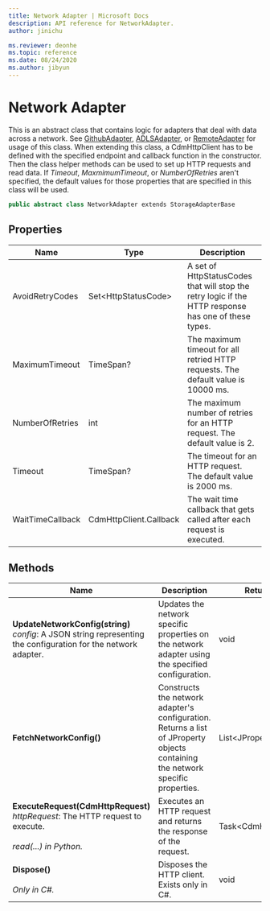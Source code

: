 ```yaml
---
title: Network Adapter | Microsoft Docs
description: API reference for NetworkAdapter.
author: jinichu

ms.reviewer: deonhe 
ms.topic: reference 
ms.date: 08/24/2020
ms.author: jibyun
---
```


# Network Adapter

This is an abstract class that contains logic for adapters that deal with data across a network. See [GithubAdapter](githubadapter.md), [ADLSAdapter](adlsadapter.md), or [RemoteAdapter](remoteadapter.md) for usage of this class. When extending this class, a CdmHttpClient has to be defined with the specified endpoint and callback function in the constructor. Then the class helper methods can be used to set up HTTP requests and read data. If *Timeout*, *MaxmimumTimeout*, or *NumberOfRetries* aren't specified, the default values for those properties that are specified in this class will be used. 

```csharp
public abstract class NetworkAdapter extends StorageAdapterBase
```

## Properties
|Name|Type|Description|
|---|---|---|
|AvoidRetryCodes|Set\<HttpStatusCode\>|A set of HttpStatusCodes that will stop the retry logic if the HTTP response has one of these types.|
|MaximumTimeout|TimeSpan?|The maximum timeout for all retried HTTP requests. The default value is 10000 ms.|
|NumberOfRetries|int|The maximum number of retries for an HTTP request. The default value is 2.|
|Timeout|TimeSpan?|The timeout for an HTTP request. The default value is 2000 ms.|
|WaitTimeCallback|CdmHttpClient.Callback|The wait time callback that gets called after each request is executed.|

## Methods
|Name|Description|Return Type|
|---|---|---|
|**UpdateNetworkConfig(string)**<br/>*config*: A JSON string representing the configuration for the network adapter.|Updates the network specific properties on the network adapter using the specified configuration.|void|
|**FetchNetworkConfig()**|Constructs the network adapter's configuration. Returns a list of JProperty objects containing the network specific properties.|List\<JProperty>|
|**ExecuteRequest(CdmHttpRequest)**<br/>*httpRequest*: The HTTP request to execute.<br/><br/>*read(...) in Python.*|Executes an HTTP request and returns the response of the request.|Task\<CdmHttpResponse>|
|**Dispose()**<br/><br/>*Only in C#.*|Disposes the HTTP client. Exists only in C#.|void|


